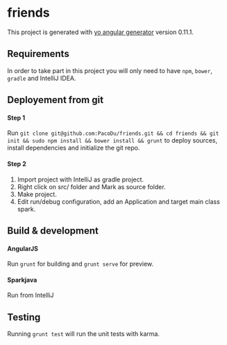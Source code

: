 # friends

This project is generated with [yo angular generator](https://github.com/yeoman/generator-angular)
version 0.11.1.

## Requirements

In order to take part in this project you will only need to have `npm`, `bower`, `gradle` and IntelliJ IDEA. 

## Deployement from git

#### Step 1
Run `git clone git@github.com:PacoDu/friends.git && cd friends && git init && sudo npm install && bower install && grunt` to deploy sources, install dependencies and initialize the git repo.

#### Step 2
1. Import project with IntelliJ as gradle project.
2. Right click on src/ folder and Mark as source folder.
3. Make project.
4. Edit run/debug configuration, add an Application and target main class spark.

## Build & development

#### AngularJS
Run `grunt` for building and `grunt serve` for preview.

#### Sparkjava
Run from IntelliJ

## Testing

Running `grunt test` will run the unit tests with karma.
